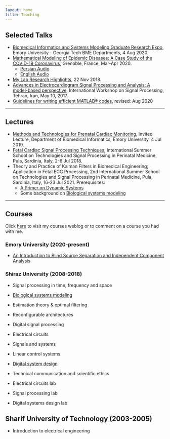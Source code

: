 ```yaml
---
layout: home
title: Teaching
---
```


## Selected Talks
* [Biomedical Informatics and Systems Modeling Graduate Research Expo](https://github.com/rsameni/rsameni.github.io/tree/master/Research/Presentations/GraduateResearchExpoBiomedicalInformaticsAndSystemsModeling4Aug2020.pdf), Emory University - Georgia Tech BME Departments, 4 Aug 2020.
* [Mathematical Modeling of Epidemic Diseases; A Case Study of the COVID-19 Coronavirus](https://github.com/rsameni/rsameni.github.io/tree/master/Research/Presentations/EpidemicModelingMarApr2020.pdf), Grenoble, France, Mar-Apr 2020.
  * [Persian Audio](https://youtu.be/_Zfh2G0VpBY)
  * [English Audio](https://youtu.be/pasyQympFGE)
* [My Lab Research Highlights](https://github.com/rsameni/rsameni.github.io/tree/master/Research/Presentations/ResearchHighlightsGipsaLabTalk22Nov2018.pdf), 22 Nov 2018.
* [Advances in Electrocardiogram Signal Processing and Analysis: A model-based perspective](https://github.com/rsameni/rsameni.github.io/tree/master/Research/Presentations/ECGSignalProcessingWorkshop10May2017.pdf), International Workshop on Signal Processing, Tehran, Iran, May 10, 2017.
* [Guidelines for writing efficient MATLAB® codes](https://github.com/rsameni/TechReport-EfficientMatlabCodeTutorial), revised: Aug 2020

***
## Lectures
* [Methods and Technologies for Prenatal Cardiac Monitoring](https://github.com/rsameni/rsameni.github.io/tree/master/Research/Presentations/RezaSameniFetalECGLectureEmoryUniversity4Jun2019.pdf), Invited Lecture, Department of Biomedical Informatics, Emory University, 4 Jul 2019.
* [Fetal Cardiac Signal Processing Techniques](https://github.com/rsameni/rsameni.github.io/tree/master/Research/Presentations/FetalECGLectureItalySummerSchoolJul2018.pdf), International Summer School on Technologies and Signal Processing in Perinatal Medicine, Pula, Sardinia, Italy, 2-6 Jul 2018.
* Theory and Practice of Kalman Filters in Biomedical Engineering; Application in Fetal ECG Processing, 2nd International Summer School on Technologies and Signal Processing in Perinatal Medicine, Pula, Sardinia, Italy, 16-23 Jul 2021. Prerequisites:
  * [A Primer on Dynamic Systems](https://github.com/rsameni/rsameni.github.io/tree/master/Research/Presentations/DynamicSystemsPrimer-July2021.pdf)
  * Some background on [Biological systems modeling](https://github.com/rsameni/rsameni.github.io/tree/master/Research/Presentations/CourseSlides-BiologicalSystemsModeling-July2021.pdf) 
 

***
## Courses
Click [here](https://naghdeostad.persianblog.ir/) to visit my courses weblog or to comment on a course you had with me.

### Emory University (2020-present)
* [An Introduction to Blind Source Separation and Independent Component Analysis](https://github.com/rsameni/BSSLecture.git)

### Shiraz University (2008-2018)
* Signal processing in time, frequency and space
* [Biological systems modeling](https://github.com/rsameni/rsameni.github.io/tree/master/Research/Presentations/CourseSlides-BiologicalSystemsModeling-July2021.pdf) 
* Estimation theory & optimal filtering
* Reconfigurable architectures
* Digital signal processing

* Electrical circuits
* Signals and systems
* Linear control systems
* [Digital system design](http://dx.doi.org/10.13140/RG.2.2.26189.74720)
* Technical communication and scientific ethics
* Electrical circuits lab
* Signal processing lab
* Digital systems design lab

## Sharif University of Technology (2003-2005)
* Introduction to electrical engineering
